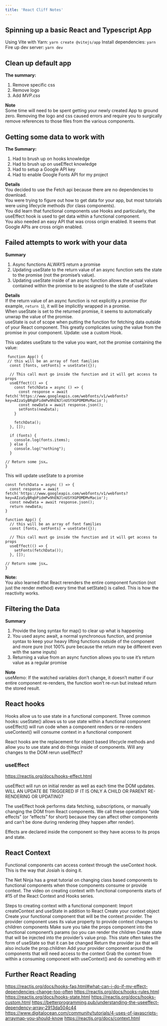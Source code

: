 ```yaml
---
title: 'React Cliff Notes'
---
```


## Spinning up a basic React and Typescript App
Using Vite with Yarn: `yarn create @vitejs/app`
Install dependencies: `yarn`
Fire up dev server: `yarn dev`

## Clean up default app
**The summary:**
1. Remove specific css
1. Remove logo
1. Add *MVP.css*

**Note**  
Some time will need to be spent getting your newly created App to ground zero. Removing the logo and css caused errors and require you to surgically remove references to those files from the various components.

## Getting some data to work with
**The Summary:**
1. Had to brush up on hooks knowledge
1. Had to brush up on useEffect knowledge
1. Had to setup a Google API key 
1. Had to enable Google Fonts API for my project

**Details**  
You decided to use the Fetch api because there are no dependencies to download.  
You were trying to figure out how to get data for your app, but most tutorials were using lifecycle methods (for class components).  
You did learn that functional components use Hooks and particularly, the useEffect hook is used to get data within a functional component.  
You also needed an easy API that was cross origin enabled. It seems that Google APIs are cross origin enabled.  

## Failed attempts to work with your data
**Summary**
1. Async functions ALWAYS return a promise
1. Updating useState to the return value of an async function sets the state to the promise (not the promise’s value).
1. Updating useState inside of an async function allows the actual values contained within the promise to be assigned to the state of useState

**Details**  
If the return value of an async function is not explicitly a promise (for example, `return 1`), it will be implicitly wrapped in a promise.  
When useState is set to the returned promise, it seems to automatically unwrap the value of the promise.  
useState is out of scope when putting the function for fetching data outside of your React component. This greatly complicates using the value from the promise in your component. Update: use a custom Hook.  

This updates useState to the value you want, not the promise containing the value:
``` 
 function App() {
 // this will be an array of font families
  const [fonts, setFonts] = useState({});
 
  // This call must go inside the function and it will get access to props
  useEffect(() => {
    const fetchData = async () => {
      const response = await fetch('https://www.googleapis.com/webfonts/v1/webfonts?key=AIzaSyBRqbPidmPw9hENJlnUSYXGPOMDMvMacio');
      const newData = await response.json();
      setFonts(newData);
    }
    
    fetchData();
  }, []);
 
  if (fonts) {
    console.log(fonts.items);
  } else {
    console.log("nothing");
  }
 
// Return some jsx…
}
```

This will update useState to a promise
```
const fetchData = async () => {
  const response = await fetch('https://www.googleapis.com/webfonts/v1/webfonts?key=AIzaSyBRqbPidmPw9hENJlnUSYXGPOMDMvMacio');
  const newData = await response.json();
  return newData;
}
 
function App() {
  // this will be an array of font families
  const [fonts, setFonts] = useState({});
 
  // This call must go inside the function and it will get access to props
  useEffect(() => {
    setFonts(fetchData());
  }, []);
 
// Return some jsx…
}
```
**Note:**   
You also learned that React rerenders the entire component function (not just the render method) every time that setState() is called. This is how the reactivity works.

## Filtering the Data
**Summary**
1. Provide the long syntax for map() to clear up what is happening
1. You used async await, a normal synchronous function, and promise syntax to keep your heavy lifting functions outside of the component and more pure (not 100% pure because the return may be different even with the same inputs)
1. Returning a value from an async function allows you to use it’s return value as a regular promise

**Note**  
useMemo: If the watched variables don’t change, it doesn’t matter if our entire component re-renders, the function won’t re-run but instead return the stored result.

## React hooks
Hooks allow us to use state in a functional component.
Three common hooks:
useState() allows us to use state within a functional component
useEffect() will run code when a component renders or re-renders
useContext() will consume context in a functional component

React hooks are the replacement for object based lifecycle methods and allow you to use state and do things inside of components. Will any changes to the DOM rerun useEffect?

### useEffect
https://reactjs.org/docs/hooks-effect.html

useEffect will run on initial render as well as each time the DOM updates. WILL AN UPDATE BE TRIGGERED IF IT IS ONLY A CHILD OR PARENT RE-RENDERING OR UPDATING?

The useEffect hook performs data fetching, subscriptions, or manually changing the DOM from React components. We call these operations “side effects” (or “effects” for short) because they can affect other components and can’t be done during rendering (they happen after render).

Effects are declared inside the component so they have access to its props and state.

## React Context
Functional components can access context through the useContext hook. This is the way that Josiah is doing it. 

The Net Ninja has a great tutorial on changing class based components to functional components when those components consume or provide context. The video on creating context with functional components starts of #15 of the React Context and Hooks series.

Steps to creating context with a functional component:
Import createContext and useState in addition to React
Create your context object
Create your functional component that will be the context provider. The provider component uses its value property to provide context changes to children components
Make sure you take the props component into the functional component’s params (so you can render the children
Create state that will be injected into the provider’s value prop. This state often takes the form of useState so that it can be changed
Return the provider jsx that will also include the prop.children
Add your provider component around the components that will need access to the context
Grab the context from within a consuming component with useContext() and do something with it!

## Further React Reading
https://reactjs.org/docs/hooks-faq.html#what-can-i-do-if-my-effect-dependencies-change-too-often 
https://reactjs.org/docs/hooks-rules.html
https://reactjs.org/docs/hooks-state.html 
https://reactjs.org/docs/hooks-custom.html 
https://betterprogramming.pub/understanding-the-useeffect-dependency-array-2913da504c44
https://www.digitalocean.com/community/tutorials/4-uses-of-javascripts-arraymap-you-should-know
https://reactjs.org/docs/context.html
